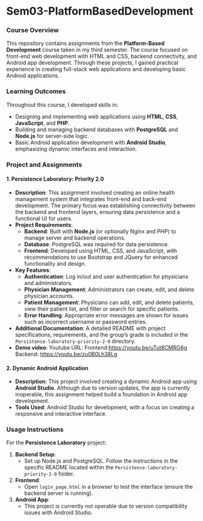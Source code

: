 # Sem03-PlatformBasedDevelopment

### Course Overview
This repository contains assignments from the **Platform-Based Development** course taken in my third semester. The course focused on front-end web development with HTML and CSS, backend connectivity, and Android app development. Through these projects, I gained practical experience in creating full-stack web applications and developing basic Android applications.

### Learning Outcomes
Throughout this course, I developed skills in:
- Designing and implementing web applications using **HTML**, **CSS**, **JavaScript**, and **PHP**.
- Building and managing backend databases with **PostgreSQL** and **Node.js** for server-side logic.
- Basic Android application development with **Android Studio**, emphasizing dynamic interfaces and interaction.

### Project and Assignments

#### 1. Persistence Laboratory: Priority 2.0
- **Description**: This assignment involved creating an online health management system that integrates front-end and back-end development. The primary focus was establishing connectivity between the backend and frontend layers, ensuring data persistence and a functional UI for users.
- **Project Requirements**:
  - **Backend**: Built with **Node.js** (or optionally Nginx and PHP) to manage server and backend operations.
  - **Database**: PostgreSQL was required for data persistence.
  - **Frontend**: Developed using HTML, CSS, and JavaScript, with recommendations to use Bootstrap and JQuery for enhanced functionality and design.
- **Key Features**:
  - **Authentication**: Log in/out and user authentication for physicians and administrators.
  - **Physician Management**: Administrators can create, edit, and delete physician accounts.
  - **Patient Management**: Physicians can add, edit, and delete patients, view their patient list, and filter or search for specific patients.
  - **Error Handling**: Appropriate error messages are shown for issues such as incorrect username or password entries.
- **Additional Documentation**: A detailed README with project specifications, requirements, and the group’s grade is included in the `Persistence-laboratory-priority-2-0` directory.
- **Demo video**: Youtube URL: Frontend:https://youtu.be/uTut8CMRG6g Backend: https://youtu.be/zu0B0Lh38Lg

#### 2. Dynamic Android Application
- **Description**: This project involved creating a dynamic Android app using **Android Studio**. Although due to version updates, the app is currently inoperable, this assignment helped build a foundation in Android app development.
- **Tools Used**: Android Studio for development, with a focus on creating a responsive and interactive interface.

### Usage Instructions
For the **Persistence Laboratory** project:
1. **Backend Setup**:
   - Set up Node.js and PostgreSQL. Follow the instructions in the specific README located within the `Persistence-laboratory-priority-2-0` folder.
2. **Frontend**:
   - Open `login_page.html` in a browser to test the interface (ensure the backend server is running).
3. **Android App**:
   - This project is currently not operable due to version compatibility issues with Android Studio.
